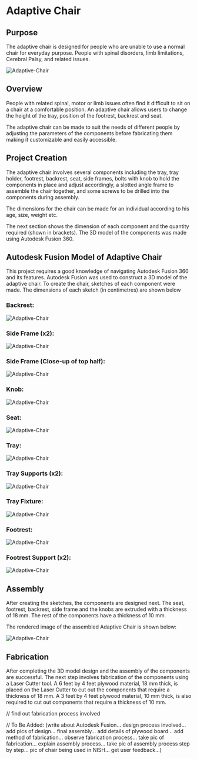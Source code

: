# Adaptive Chair

## Purpose
The adaptive chair is designed for people who are unable to use a normal chair for everyday purpose. People with spinal disorders, limb limitations, Cerebral Palsy, and related issues.

![Adaptive-Chair](Images/Photo.jpg)

## Overview
People with related spinal, motor or limb issues often find it difficult to sit on a chair at a comfortable position. An adaptive chair allows users to change the height of the tray, position of the footrest, backrest and seat.

The adaptive chair can be made to suit the needs of different people by adjusting the parameters of the components before fabricating them making it customizable and easily accessible.

## Project Creation
The adaptive chair involves several components including the tray, tray holder, footrest, backrest, seat, side frames, bolts with knob to hold the components in place and adjust accordingly, a slotted angle frame to assemble the chair together, and some screws to be drilled into the components during assembly.

The dimensions for the chair can be made for an individual according to his age, size, weight etc.

The next section shows the dimension of each component and the quantity required (shown in brackets). The 3D model of the components was made using Autodesk Fusion 360.
  
## Autodesk Fusion Model of Adaptive Chair
This project requires a good knowledge of navigating Autodesk Fusion 360 and its features. Autodesk Fusion was used to construct a 3D model of the adaptive chair. To create the chair, sketches of each component were made. The dimensions of each sketch (in centimetres) are shown below

### Backrest:

![Adaptive-Chair](Images/Backrest.png)

### Side Frame (x2):

![Adaptive-Chair](Images/SideFrame(x2).png)

### Side Frame (Close-up of top half):

![Adaptive-Chair](Images/SideFramecloseup.png)

### Knob:

![Adaptive-Chair](Images/Knob.png)

### Seat:

![Adaptive-Chair](Images/Seat.png)

### Tray:

![Adaptive-Chair](Images/Tray.png)

### Tray Supports (x2):

![Adaptive-Chair](Images/Traysidecomponent.png)

### Tray Fixture:

![Adaptive-Chair](Images/Trayfixture.png)

### Footrest:

![Adaptive-Chair](Images/Footrest.png)

### Footrest Support (x2):

![Adaptive-Chair](Images/FootrestSupport.png)


## Assembly
After creating the sketches, the components are designed next. The seat, footrest, backrest, side frame and the knobs are extruded with a thickness of 18 mm. The rest of the components have a thickness of 10 mm.

The rendered image of the assembled Adaptive Chair is shown below:

![Adaptive-Chair](Images/AC.png)

## Fabrication
After completing the 3D model design and the assembly of the components are successful. The next step involves fabrication of the components using a Laser Cutter tool. A 6 feet by 4 feet plywood material, 18 mm thick, is placed on the Laser Cutter to cut out the components that require a thickness of 18 mm. A 3 feet by 4 feet plywood material, 10 mm thick, is also required to cut out components that require a thickness of 10 mm.

// find out fabrication process involved

// To Be Added: (write about Autodesk Fusion… design process involved… add pics of design… final assembly… add details of plywood board… add method of fabrication… observe fabrication process… take pic of fabrication… explain assembly process… take pic of assembly process step by step… pic of chair being used in NISH…  get user feedback…)
